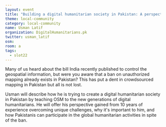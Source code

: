 ```yaml
---
layout: event
title: "Building a digital humanitarian society in Pakistan: A perspective"
theme: local-community
category: local-community
name: Usman Latif
organization: DigitalHumanitarians.pk
twitter: usman_latif
osm:
room: a
tags:
  - slot22
---
```

Many of us heard about the bill India recently published to control the geospatial information, but were you aware that a ban on unauthorized mapping already exists in Pakistan? This has put a dent in crowdsourced mapping in Pakistan but all is not lost.

Usman will describe how he is trying to create a digital humanitarian society in Pakistan by teaching OSM to the new generations of digital humanitarians. He will offer his perspective gained from 10 years of experience overcoming unique challenges, why it's important to him, and how Pakistanis can participate in the global humanitarian activities in spite of the ban.
